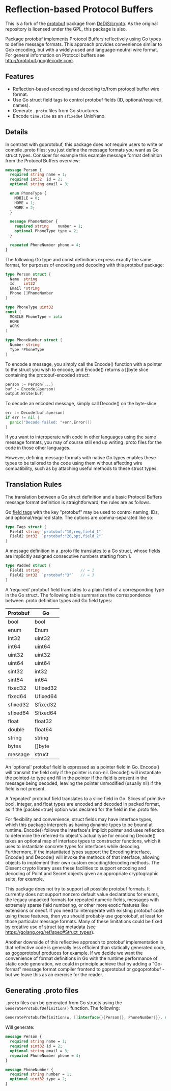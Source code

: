# Reflection-based Protocol Buffers

This is a fork of the
[protobuf](https://github.com/DeDiS/crypto/tree/master/protobuf) package from
[DeDiS/crypto](https://github.com/DeDiS/crypto). As the original repository is
licensed under the GPL, this package is also.

Package protobuf implements Protocol Buffers reflectively using Go types to
define message formats. This approach provides convenience similar to Gob
encoding, but with a widely-used and language-neutral wire format. For general
information on Protocol buffers see http://protobuf.googlecode.com.

## Features

- Reflection-based encoding and decoding to/from protocol buffer wire format.
- Use Go struct field tags to control protobuf fields (ID, optional/required, names).
- Generate `.proto` files from Go structures.
- Encode `time.Time` as an `sfixed64` UnixNano.

## Details

In contrast with goprotobuf, this package does not require users to write or
compile .proto files; you just define the message formats you want as Go
struct types. Consider for example this example message format definition from
the Protocol Buffers overview:

```protobuf
message Person {
  required string name = 1;
  required int32  id = 2;
  optional string email = 3;

  enum PhoneType {
    MOBILE = 0;
    HOME = 1;
    WORK = 2;
  }

  message PhoneNumber {
    required string    number = 1;
    optional PhoneType type = 2;
  }

  repeated PhoneNumber phone = 4;
}
```

The following Go type and const definitions express exactly the same format,
for purposes of encoding and decoding with this protobuf package:

```go
type Person struct {
  Name  string
  Id    int32
  Email *string
  Phone []PhoneNumber
}

type PhoneType uint32
const (
  MOBILE PhoneType = iota
  HOME
  WORK
)

type PhoneNumber struct {
  Number string
  Type *PhoneType
}
```

To encode a message, you simply call the Encode() function
with a pointer to the struct you wish to encode, and
Encode() returns a []byte slice containing the protobuf-encoded struct:

```go
person := Person{...}
buf := Encode(&person)
output.Write(buf)
```

To decode an encoded message, simply call Decode() on the byte-slice:

```go
err := Decode(buf,&person)
if err != nil {
  panic("Decode failed: "+err.Error())
}
```

If you want to interoperate with code in other languages
using the same message formats, you may of course still end up writing
.proto files for the code in those other languages.

However, defining message formats with native Go types enables these types
to be tailored to the code using them without affecting wire compatibility,
such as by attaching useful methods to these struct types.

## Translation Rules

The translation between a Go struct definition and a basic Protocol Buffers
message format definition is straightforward; the rules are as follows.

Go [field tags](https://golang.org/ref/spec#Struct_types) with the key
"protobuf" may be used to control naming, IDs, and optional/required state.
The options are comma-separated like so:

```go
type Tags struct {
  Field1 string `protobuf:"10,req,field_1"`
  Field2 int32  `protobuf:"20,opt,field_2"`
}
```

A message definition in a .proto file translates to a Go struct, whose fields
are implicitly assigned consecutive numbers starting from 1.

```go
type Padded struct {
  Field1 string                  // = 1
  Field2 int32  `protobuf:"3"`   // = 3
}
```

A 'required' protobuf field translates to a plain field of a corresponding
type in the Go struct. The following table summarizes the correspondence
between .proto definition types and Go field types:

Protobuf  |  Go
----------|---------
bool      | bool
enum      | Enum
int32     | uint32
int64     | uint64
uint32    | uint32
uint64    | uint64
sint32    | int32
sint64    | int64
fixed32   | Ufixed32
fixed64   | Ufixed64
sfixed32  | Sfixed32
sfixed64  | Sfixed64
float     | float32
double    | float64
string    | string
bytes     | []byte
message   | struct

An 'optional' protobuf field is expressed as a pointer field in Go.
Encode() will transmit the field only if the pointer is non-nil.
Decode() will instantiate the pointed-to type and fill in the pointer
if the field is present in the message being decoded,
leaving the pointer unmodified (usually nil) if the field is not present.

A 'repeated' protobuf field translates to a slice field in Go.
Slices of primitive bool, integer, and float types are encoded
and decoded in packed format, as if the [packed=true] option
was declared for the field in the .proto file.

For flexibility and convenience, struct fields may have interface types,
which this package interprets as having dynamic types to be bound at runtime.
Encode() follows the interface's implicit pointer and uses reflection
to determine the referred-to object's actual type for encoding
Decode() takes an optional map of interface types to constructor functions,
which it uses to instantiate concrete types for interfaces while decoding.
Furthermore, if the instantiated types support the Encoding interface,
Encode() and Decode() will invoke the methods of that interface,
allowing objects to implement their own custom encoding/decoding methods.
The Dissent crypto library uses these facilities to support
encoding and decoding of Point and Secret objects given an appropriate
cryptographic suite, for example.

This package does not try to support all possible protobuf formats. It
currently does not support nonzero default value declarations for enums, the
legacy unpacked formats for repeated numeric fields, messages with extremely
sparse field numbering, or other more exotic features like extensions or
oneof. If you need to interoperate with existing protobuf code using these
features, then you should probably use goprotobuf, at least for those
particular message formats.
Many of these limitations could be fixed by creative use of
struct tag metadata (see https://golang.org/ref/spec#Struct_types).

Another downside of this reflective approach to protobuf implementation is
that reflective code is generally less efficient than statically generated
code, as gogoprotobuf produces for example. If we decide we want the
convenience of format definitions in Go with the runtime performance of static
code generation, we could in principle achieve that by adding a "Go-format"
message format compiler frontend to goprotobuf or gogoprotobuf - but we leave
this as an exercise for the reader.


## Generating .proto files

`.proto` files can be generated from Go structs using the
`GenerateProtobufDefinition()` function. The following:

```go
GenerateProtobufDefinition(w, []interface{}{Person{}, PhoneNumber{}}, nil)
```

Will generate:

```protobuf
message Person {
  required string name = 1;
  required sint32 id = 2;
  optional string email = 3;
  repeated PhoneNumber phone = 4;
}

message PhoneNumber {
  required string number = 1;
  optional uint32 type = 2;
}
```
